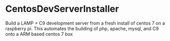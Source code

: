 # CentosDevServerInstaller
Build a LAMP + C9 development server from a fresh install of centos 7 on a raspberry pi. This automates the building of php, apache, mysql, and C9 onto a ARM based centos 7 box
